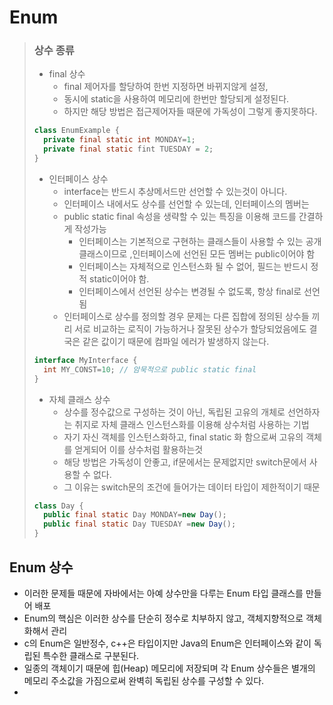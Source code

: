 # Enum

> ### 상수 종류
> - final 상수
>   - final 제어자를 할당하여 한번 지정하면 바뀌지않게 설정,
>   - 동시에 static을 사용하여 메모리에 한번만 할당되게 설정된다.
>   - 하지만 해당 방법은 접근제어자들 때문에 가독성이 그렇게 좋지못하다.
>```java
>class EnumExample {
>   private final static int MONDAY=1;
>   private final static fint TUESDAY = 2;
>}
>```
> - 인터페이스 상수
>   - interface는 반드시 추상메서드만 선언할 수 있는것이 아니다.
>   - 인터페이스 내에서도 상수를 선언할 수 있는데, 인터페이스의 멤버는
>   - public static final 속성을 생략할 수 있는 특징을 이용해 코드를 간결하게 작성가능
>       - 인터페이스는 기본적으로 구현하는 클래스들이 사용할 수 있는 공개클래스이므로 ,인터페이스에 선언된 모든 멤버는 public이어야 함
>       - 인터페이스는 자체적으로 인스턴스화 될 수 없어, 필드는 반드시 정적 static이어야 함.
>       - 인터페이스에서 선언된 상수는 변경될 수 없도록, 항상 final로 선언됨
>   - 인터페이스로 상수를 정의할 경우 문제는 다른 집합에 정의된 상수들 끼리 서로 비교하는 로직이 가능하거나 잘못된 상수가 할당되었음에도 결국은 같은 값이기 때문에 컴파일 에러가 발생하지 않는다.
>```java
>interface MyInterface {
>   int MY_CONST=10; // 암묵적으로 public static final
>}
>```
> - 자체 클래스 상수
>   - 상수를 정수값으로 구성하는 것이 아닌, 독립된 고유의 개체로 선언하자는 취지로 자체 클래스 인스턴스화를 이용해 상수처럼 사용하는 기법
>   - 자기 자신 객체를 인스턴스화하고, final static 화 함으로써 고유의 객체를 얻게되어 이를 상수처럼 활용하는것
>   - 해당 방법은 가독성이 안좋고, if문에서는 문제없지만 switch문에서 사용할 수 없다.
>   - 그 이유는 switch문의 조건에 들어가는 데이터 타입이 제한적이기 때문
> ```java
> class Day {
>   public final static Day MONDAY=new Day();
>   public final static Day TUESDAY =new Day();
> }
> ```


## Enum 상수
- 이러한 문제들 때문에 자바에서는 아예 상수만을 다루는 Enum 타입 클래스를 만들어 배포
- Enum의 핵심은 이러한 상수를 단순히 정수로 치부하지 않고, 객체지향적으로 객체화해서 관리
- c의 Enum은 일반정수, c++은 타입이지만 Java의 Enum은 인터페이스와 같이 독립된 특수한 클래스로 구분된다.
- 일종의 객체이기 때문에 힙(Heap) 메모리에 저장되며 각 Enum 상수들은 별개의 메모리 주소값을 가짐으로써 완벽히 독립된 상수를 구성할 수 있다.
- 
